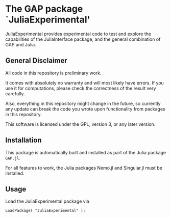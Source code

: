# The GAP package `JuliaExperimental'

JuliaExperimental provides experimental code to test and explore the
capabilities of the JuliaInterface package, and the general combination of
GAP and Julia.

## General Disclaimer

All code in this repository is preliminary work.

It comes with absolutely no warranty and will most likely have errors. If you
use it for computations, please check the correctness of the result very
carefully.

Also, everything in this repository might change in the future, so currently
any update can break the code you wrote upon functionality from packages in
this repository.

This software is licensed under the GPL, version 3, or any later version.

## Installation

This package is automatically built and installed as part of the Julia
package `GAP.jl`.

For all features to work, the Julia packages Nemo.jl and Singular.jl
must be installed.

## Usage

Load the JuliaExperimental package via

    LoadPackage( "JuliaExperimental" );
